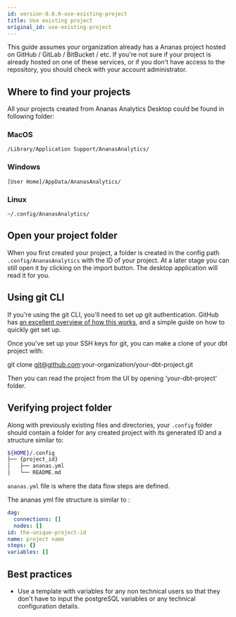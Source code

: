 ```yaml
---
id: version-0.8.0-use-existing-project
title: Use existing project
original_id: use-existing-project
---
```


This guide assumes your organization already has a Ananas project hosted on GitHub / GitLab / BitBucket / etc. If you're not sure if your project is already hosted on one of these services, or if you don't have access to the repository, you should check with your account administrator.

## Where to find your projects

All your projects created from Ananas Analytics Desktop could be found in following folder:

### MacOS

`/Library/Application Support/AnanasAnalytics/`

### Windows

`[User Home]/AppData/AnanasAnalytics/`

### Linux

`~/.config/AnanasAnalytics/`

## Open your project folder

When you first created your project, a folder is created in the config path `.config/AnanasAnalytics` with the ID of your project. At a later stage you can still open it
by clicking on the import button. The desktop application will read it for you. 

## Using git CLI

If you're using the git CLI, you'll need to set up git authentication. GitHub has [an excellent overview of how this works](https://help.github.com/en/articles/connecting-to-github-with-ssh), and a simple guide on how to quickly get set up.

Once you've set up your SSH keys for git, you can make a clone of your dbt project with:

git clone git@github.com:your-organization/your-dbt-project.git

Then you can read the project from the UI by opening 'your-dbt-project' folder.

## Verifying project folder

Along with previously existing files and directories, your `.config` folder should contain a folder for any created project with its generated ID and a structure similar to:

```bash
${HOME}/.config
├── {project_id}
│   ├── ananas.yml
│   └── README.md
```

`ananas.yml` file is where the data flow steps are defined. 

The ananas yml file structure is similar to : 

```yml
dag:
  connections: []
  nodes: []
id: the-unique-project-id
name: project name
steps: {}
variables: []
```

## Best practices

* Use a template with variables for any non technical users so that they don't have to input the postgreSQL variables or any technical configuration details. 


